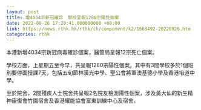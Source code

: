 ```yaml
---
layout: post
title: 增4034宗新冠確診　學校呈報1280宗陽性個案
date: 2022-09-26 17:29:41.000000000 +08:00
link: https://news.rthk.hk/rthk/ch/component/k2/1668492-20220926.htm
categories: rthk
---
```


本港新增4034宗新冠病毒確診個案，醫管局呈報12宗死亡個案。

學校方面，上星期五至今早，共呈報1280宗陽性個案。其中有3間學校多於1個班別要停面授課7天，包括五旬節林漢光中學、聖公會將軍澳基德小學及香港培道中學。

至於院舍，2間殘疾人士院舍共呈報2名院友檢測陽性個案，涉及黃大仙的新生精神康復會竹園宿舍及香港耀能協會富東訓練中心及宿舍。
